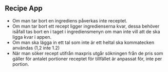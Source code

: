 ## Recipe App
- Om man tar bort en ingrediens påverkas inte receptet.
- Om man tar bort ett recept ligger ingredienserna kvar, dessa behöver isåfall tas bort en i taget i ingrediensmenyn om man inte vill att de ska ligga kvar i appen.
- Om man ska lägga in ett tal som inte är ett heltal ska kommatecken användas (1,2 inte 1.2)
- När man söker recept utifrån maxpris utgår sökningen från de pris som gäller för antalet portioner receptet för tillfället är anpassat för, inte per portion.

